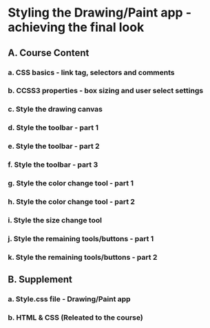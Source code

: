 # Styling the Drawing/Paint app - achieving the final look

## A. Course Content

### a. CSS basics - link tag, selectors and comments

### b. CCSS3 properties - box sizing and user select settings

### c. Style the drawing canvas

### d. Style the toolbar - part 1

### e. Style the toolbar - part 2

### f. Style the toolbar - part 3

### g. Style the color change tool - part 1

### h. Style the color change tool - part 2

### i. Style the size change tool

### j. Style the remaining tools/buttons - part 1

### k. Style the remaining tools/buttons - part 2

## B. Supplement

### a. Style.css file - Drawing/Paint app

### b. HTML & CSS (Releated to the course)